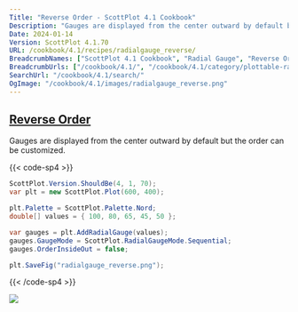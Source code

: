 ```yaml
---
Title: "Reverse Order - ScottPlot 4.1 Cookbook"
Description: "Gauges are displayed from the center outward by default but the order can be customized."
Date: 2024-01-14
Version: ScottPlot 4.1.70
URL: /cookbook/4.1/recipes/radialgauge_reverse/
BreadcrumbNames: ["ScottPlot 4.1 Cookbook", "Radial Gauge", "Reverse Order"]
BreadcrumbUrls: ["/cookbook/4.1/", "/cookbook/4.1/category/plottable-radialgauge", "/cookbook/4.1/recipes/radialgauge_reverse/"]
SearchUrl: "/cookbook/4.1/search/"
OgImage: "/cookbook/4.1/images/radialgauge_reverse.png"
---
```


<h2><a id='reverse-order' href='/cookbook/4.1/recipes/radialgauge_reverse/'>Reverse Order</a></h2>

Gauges are displayed from the center outward by default but the order can be customized.

{{< code-sp4 >}}

```cs
ScottPlot.Version.ShouldBe(4, 1, 70);
var plt = new ScottPlot.Plot(600, 400);

plt.Palette = ScottPlot.Palette.Nord;
double[] values = { 100, 80, 65, 45, 50 };

var gauges = plt.AddRadialGauge(values);
gauges.GaugeMode = ScottPlot.RadialGaugeMode.Sequential;
gauges.OrderInsideOut = false;

plt.SaveFig("radialgauge_reverse.png");
```

{{< /code-sp4 >}}

<img src='../../images/radialgauge_reverse.png' class='d-block mx-auto my-5' />


